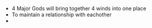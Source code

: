 - 4 Major Gods will bring together 4 winds into one place 
- To maintain a relationship with eachother
- 